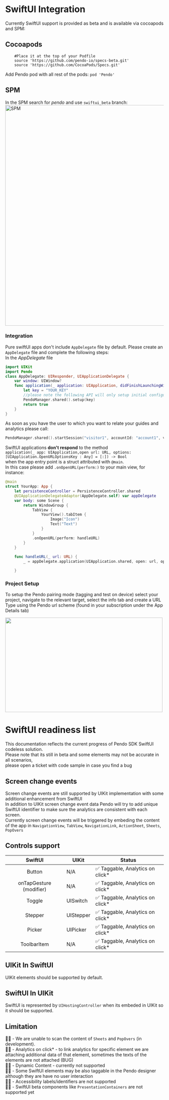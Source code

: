 # SwiftUI Integration 
Currently SwiftUI support is provided as beta and is available via cocoapods and SPM:<br>

## Cocoapods
```
    #Place it at the top of your Podfile
    source 'https://github.com/pendo-io/specs-beta.git'
    source 'https://github.com/CocoaPods/Specs.git'
```

Add Pendo pod with all rest of the pods:
`pod 'Pendo'`

## SPM
In the SPM search for _pendo_ and use `swiftui_beta` branch:<br>
<img width="700" alt="SPM" src="https://user-images.githubusercontent.com/56674958/180163385-59639b68-df10-4d85-bd72-08dca771bd51.png">
 
### Integration
Pure swiftUI apps don't include `AppDelegate` file by default. Please create an `AppDelegate` file and complete the following steps:<br> 
In the _AppDelegate_ file <br>

```swift
import UIKit
import Pendo
class AppDelegate: UIResponder, UIApplicationDelegate {
    var window: UIWindow?
    func application(_ application: UIApplication, didFinishLaunchingWithOptions launchOptions: [UIApplication.LaunchOptionsKey: Any]?) -> Bool {
        let key = "YOUR_KEY"
        //please note the following API will only setup initial configuration, to start collect analytics use start session
        PendoManager.shared().setup(key)
        return true
    }
}
```
As soon as you have the  user to which you want to relate your guides and analytics please call:

```swift
PendoManager.shared().startSession("visitor1", accountId: "account1", visitorData:[], accountData: [])
```

SwiftUI applications **don't respond** to the method <br>
 `application(_ app: UIApplication,open url: URL, options: [UIApplication.OpenURLOptionsKey : Any] = [:]) -> Bool` <br>
  when the app entry point is a struct attributed with `@main`.<br>
In this case please add `.onOpenURL(perform:)` to your main view, for instance:
```swift
@main
struct YourApp: App {
    let persistenceController = PersistenceController.shared
    @UIApplicationDelegateAdaptor(AppDelegate.self) var appDelegate
    var body: some Scene {
        return WindowGroup {
            TabView {
                YourView().tabItem {
                    Image("Icon")
                    Text("Text")
                }
            }
            .onOpenURL(perform: handleURL)
        }
    }
    
    func handleURL(_ url: URL) {
        _ = appDelegate.application(UIApplication.shared, open: url, options: [:])

    }
``` 

### Project Setup
To setup the Pendo pairing mode (tagging and test on device) select your project, navigate to the relevant target, select the info tab and create a URL Type using the Pendo url scheme (found in your subscription under the App Details tab)

<img src="https://user-images.githubusercontent.com/56674958/144723345-15c54098-28db-414c-90da-ef4a5256ae6a.png" width="500" height="300"> <br>


# SwiftUI readiness list

This documentation reflects the current progress of Pendo SDK SwiftUI codeless solution.<br>
Please note that its still in beta and some elements may not be accurate in all scenarios,<br> 
please open a ticket with code sample in case you find a bug

## Screen change events 

Screen change events are still supported by UIKit implementation with some additional enhancement from SwiftUI<br>
In addition to UIKit screen change event data Pendo will try to add unique SwiftUI identifier to make sure the analytics are consistent with each screen.<br>
Currently screen change events will be triggered by embeding the content of the app in `NavigationView`, `TabView`, `NavigationLink`, `ActionSheet`, `Sheets`, `PopOvers`

## Controls support

| SwiftUI | UIKit | Status |
|:---:|---|---|
| Button | N/A |:white_check_mark: Taggable, Analytics on click* |
| onTapGesture (modifier) | N/A |:white_check_mark: Taggable, Analytics on click*|
| Toggle | UISwitch | :white_check_mark: Taggable, Analytics on click* |
| Stepper | UIStepper | :white_check_mark: Taggable, Analytics on click* |
| Picker | UIPicker | :white_check_mark: Taggable, Analytics on click* |
| ToolbarItem | N/A | :white_check_mark: Taggable, Analytics on click* |

## UIKit In SwiftUI
UIKit elements should be supported by default.

## SwiftUI In UIKit 
SwiftUI is represented by `UIHostingController` when its embeded in UIKit so it should be supported. 


## Limitation 
:technologist: - We are unable to scan the content of `Sheets` and `PopOvers` (in development).<br>
:technologist: - Analytics on click* - to link analytics for specific element we are attaching additional data of that element, sometimes the  texts of the elements are not attached (BUG) <br>
:technologist: - Dynamic Content - currently not supported <br>
:technologist: - Some SwiftUI elements may be also taggable in the Pendo designer although they are have no user interaction<br>
:technologist: - Accessibility labels/identifiers are not supported<br>
:technologist: - SwiftUI beta components like `PresentationContainers` are not supported yet 


